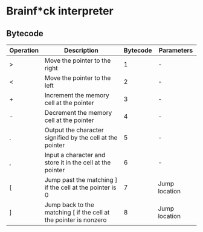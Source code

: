 # Brainf*ck interpreter

## Bytecode

|Operation|Description|Bytecode|Parameters|
|-|-|-|-|
|>|	Move the pointer to the right|1|-|
|<|	Move the pointer to the left|2|-|
|+|	Increment the memory cell at the pointer|3|-|
|-|	Decrement the memory cell at the pointer|4|-|
|.|	Output the character signified by the cell at the pointer|5|-|
|,|	Input a character and store it in the cell at the pointer|6|-|
|[|	Jump past the matching ] if the cell at the pointer is 0|7|Jump location|
|]|	Jump back to the matching [ if the cell at the pointer is nonzero|8|Jump location|
